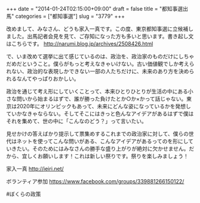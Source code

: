 +++
date = "2014-01-24T02:15:00+09:00"
draft = false
title = "都知事選出馬"
categories = ["都知事選"]
slug = "3779"
+++

改めまして、みなさん、どうも家入一真です。この度、東京都知事選に立候補しました。出馬記者会見を見て、ご存知になった方も多いと思います。書き起し文はこちらです。 http://narumi.blog.jp/archives/2508426.html

で、いま改めて選挙に出て感じているのは、政治を、政治家のものだけにしちゃだめだということ。僕らがもっと考えなきゃいけない。古い価値観でしか考えられない、政治的な表現しかできない一部の人たちだけに、未来のあり方を決められるなんてやっぱりおかしい。

政治を通じて考え形にしていくことって、本来ひとりひとりが生活の中にある小さな問いから始まるはずで、誰が勝った負けたとか○か×かって話じゃない。東京は2020年にオリンピックもあって、未来にどんな姿になっているかを発想していかなきゃならない。そしてそこにはきっと色んなアイデアがあるはずで僕はそれを集めて、世の中に「こんなのどう？」って言いたい。

見せかけの答えばかり提示して票集めするこれまでの政治家に対して、僕らの世代はネットを使ってこんな問いがある、こんなアイデアがあるってのを形にしていきたい。そのためにはみなさんの勝手な盛り上がりが絶対に欠かせません。だから、宜しくお願いします！これは新しい祭りです。祭りを楽しみましょう！

家入一真
http://ieiri.net/

ボランティア参加
https://www.facebook.com/groups/339881266150122/

#‎ぼくらの政策
